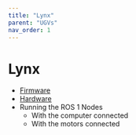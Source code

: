 ```yaml
---
title: "Lynx"
parent: "UGVs"
nav_order: 1
---
```


# Lynx

- [Firmware](lynx_firmware.md)
- [Hardware](lynx_hardware.md)
- Running the ROS 1 Nodes
  - With the computer connected
  - With the motors connected